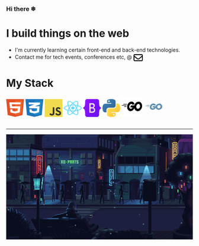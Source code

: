 ### Hi there ❄

# I build things on the web
- I'm currently learning certain front-end and back-end technologies.
- Contact me for tech events, conferences etc, @ <a href="mailto:iwokfortune@gmail.com"><img src="icons/envelope-regular1.svg" width="25" height="25" align="center"></a>

# My Stack
<div style="padding-bottom: 15px">
<img src="icons/html/html.svg" alt="HTML5 Icon" width="48" height="48"> 
<img src="icons/css/css.svg" alt="CSS3 Icon" width="48" height="48">
<img src="icons/js/js.svg" alt="Javascript Icon" width="48" height="48"> 
<img src="icons/reactjs/reactjs.svg" alt="reactjs Icon" width="48" height="48">
<img src="icons/bootstrap/bootstrap.svg" alt="Bootstrap Icon" width="48" height="48">
<img src="icons/python/python.svg" alt="Python Icon" width="48" height="48"> 
<img src="icons/golang/golang1.svg" alt="Golang Icon" width="55" height="55">
<a href="#"><svg xmlns="http://www.w3.org/2000/svg" width="55" height="55" viewBox="0 0 24 24" style="fill: rgba(96, 146, 180, 1);transform: ;msFilter:;"><path d="M3.79 10.17a.18.18 0 0 0-.11 0l-.2.27H7a.15.15 0 0 0 .1-.06l.17-.26v-.05zm-1.47.89a.14.14 0 0 0-.11 0l-.2.26v.05h4.6a.09.09 0 0 0 .09-.06l.08-.23v-.06zM4.6 12a.13.13 0 0 0-.1.06l-.13.24v.06h2.15a.08.08 0 0 0 .07-.07v-.23s0-.07-.06-.07zm15.99-3.07a3.62 3.62 0 0 0-2.78-.5 4.09 4.09 0 0 0-2.72 1.63 4 4 0 0 0-.67 1.26h-3.14a.25.25 0 0 0-.24.16c-.14.25-.37.76-.5 1.06s0 .29.18.29h1.88a2.8 2.8 0 0 1-.26.36 1.81 1.81 0 0 1-1.65.65 1.53 1.53 0 0 1-1.32-1.53 2.07 2.07 0 0 1 1-1.85 1.71 1.71 0 0 1 1.77-.15 1.36 1.36 0 0 1 .45.37c.13.15.14.14.29.1l1.63-.43c.12 0 .16-.08.1-.16a3 3 0 0 0-1.13-1.38 3.35 3.35 0 0 0-2.58-.47A4.31 4.31 0 0 0 8.16 10a3.81 3.81 0 0 0-.82 2.85A3 3 0 0 0 8.57 15a3.46 3.46 0 0 0 2.62.65A4.06 4.06 0 0 0 14 14a4.33 4.33 0 0 0 .41-.69 3 3 0 0 0 1 1.55 3.68 3.68 0 0 0 2.38.86c.25 0 .51 0 .78-.09a4.51 4.51 0 0 0 2.33-1.25A3.72 3.72 0 0 0 22 11.1a3 3 0 0 0-1.41-2.17zm-1.78 4.73a1.81 1.81 0 0 1-1.59.06 1.61 1.61 0 0 1-.9-1.84A2.12 2.12 0 0 1 18 10.19a1.59 1.59 0 0 1 2 1.29 2.91 2.91 0 0 1 0 .32 2.11 2.11 0 0 1-1.19 1.86z"></path></svg></a>

<br>
</div>

---


<img src="loop.gif" width="1000">
<br><br>

<!--
**Fortunate-04/Fortunate-04** is a ✨ _special_ ✨ repository because its `README.md` (this file) appears on your GitHub profile.

Here are some ideas to get you started:

- 🔭 I’m currently working on ...
- 🌱 I’m currently learning ...
- 👯 I’m looking to collaborate on ...
- 🤔 I’m looking for help with ...
- 💬 Ask me about ...
- 📫 How to reach me: ...
- 😄 Pronouns: ...
- ⚡ Fun fact: ...
-->
